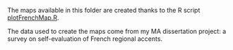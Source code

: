 The maps available in this folder are created thanks to the R script [plotFrenchMap.R](plotFrenchMap.R).

The data used to create the maps come from my MA dissertation project: a survey on self-evaluation of French regional accents.
